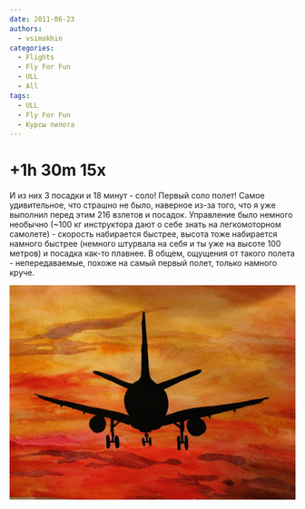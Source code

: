 ```yaml
---
date: 2011-06-23
authors:
  - vsimakhin
categories:
  - Flights
  - Fly For Fun
  - ULL
  - All
tags:
  - ULL
  - Fly For Fun
  - Курсы пилота
---
```


# +1h 30m 15x

И из них 3 посадки и 18 минут - соло! Первый соло полет! Самое удивительное, что страшно не было, наверное из-за того, что я уже выполнил перед этим 216 взлетов и посадок. Управление было немного необычно (~100 кг инструктора дают о себе знать на легкомоторном самолете) - скорость набирается быстрее, высота тоже набирается намного быстрее (немного штурвала на себя и ты уже на высоте 100 метров) и посадка как-то плавнее. В общем, ощущения от такого полета - непередаваемые, похоже на самый первый полет, только намного круче.

![самолет](IMG_0260.jpg)
